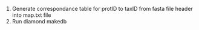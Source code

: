 1. Generate correspondance table for protID to taxID from fasta file header into map.txt file
2. Run diamond makedb 
